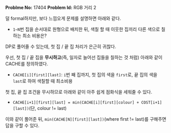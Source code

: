 **Problme No:** 17404
**Problem Id:** RGB 거리 2


덜 formal하지만, 보다 느낌오게 문제를 설명하면 아래와 같다.


- `1~N`번 집을 순서대로 원형으로 배치한 뒤, 색칠 할 때 이웃한 집끼리 다른 색으로 칠하는 최소 비용은?


DP로 풀어줄 수 있는데, 첫 집 / 끝 집 처리가 은근히 귀찮다.


우선, 첫 집 / 끝 집을 **무시하고**(즉, 일자로 늘어선 집들을 칠하는 것 처럼) 아래와 같이 CACHE를 정의하였다.


- `CACHE[i][first][last]`: `i`번 째 집까지, 첫 집의 색을 `first`로, 끝 집의 색을 `last`로 하여 색칠할 때 최소비용


첫 집, 끝 집 조건을 무시하므로 아래와 같이 아주 쉽게 점화식을 세워줄 수 있다.


- `CACHE[i+1][first][last] = min(CACHE[i][first][colour] + COST[i+1][last])`(단, colour != last)


이와 같이 풀어준 뒤, `min(CACHE[N][first][last])`(where first != last)를 구해주면 답을 구할 수 있다.
